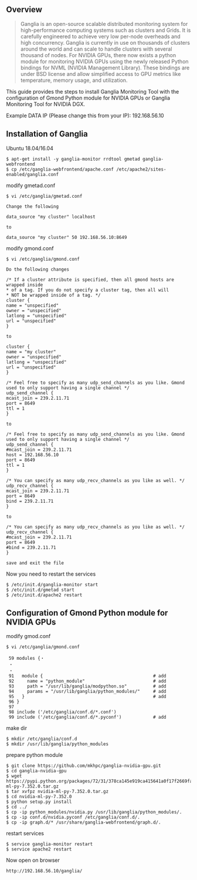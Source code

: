 ## Overview

> Ganglia is an open-source scalable distributed monitoring system for high-performance computing systems such as clusters and Grids. It is carefully engineered to achieve very low per-node overheads and high concurrency. Ganglia is currently in use on thousands of clusters around the world and can scale to handle clusters with several thousand of nodes. For NVIDIA GPUs, there now exists a python module for monitoring NVIDIA GPUs using the newly released Python bindings for NVML (NVIDIA Management Library). These bindings are under BSD license and allow simplified access to GPU metrics like temperature, memory usage, and utilization.

This guide provides the steps to install Ganglia Monitoring Tool with the configuration of Gmond Python module for NVIDIA GPUs or Ganglia Monitoring Tool for NVIDIA DGX.

Example DATA IP (Please change this from your IP): 192.168.56.10

## Installation of Ganglia

Ubuntu 18.04/16.04
```console
$ apt-get install -y ganglia-monitor rrdtool gmetad ganglia-webfrontend
$ cp /etc/ganglia-webfrontend/apache.conf /etc/apache2/sites-enabled/ganglia.conf
```

modify gmetad.conf
```console
$ vi /etc/ganglia/gmetad.conf

Change the following

data_source "my cluster" localhost

to

data_source "my cluster" 50 192.168.56.10:8649
```

modify gmond.conf
```console
$ vi /etc/ganglia/gmond.conf

Do the following changes

/* If a cluster attribute is specified, then all gmond hosts are wrapped inside
* of a tag. If you do not specify a cluster tag, then all will
* NOT be wrapped inside of a tag. */
cluster {
name = "unspecified"
owner = "unspecified"
latlong = "unspecified"
url = "unspecified"
}

to

cluster {
name = "my cluster"
owner = "unspecified"
latlong = "unspecified"
url = "unspecified"
}

/* Feel free to specify as many udp_send_channels as you like. Gmond
used to only support having a single channel */
udp_send_channel {
mcast_join = 239.2.11.71
port = 8649
ttl = 1
}

to

/* Feel free to specify as many udp_send_channels as you like. Gmond
used to only support having a single channel */
udp_send_channel {
#mcast_join = 239.2.11.71
host = 192.168.56.10
port = 8649
ttl = 1
}

/* You can specify as many udp_recv_channels as you like as well. */
udp_recv_channel {
mcast_join = 239.2.11.71
port = 8649
bind = 239.2.11.71
}

to

/* You can specify as many udp_recv_channels as you like as well. */
udp_recv_channel {
#mcast_join = 239.2.11.71
port = 8649
#bind = 239.2.11.71
}

save and exit the file
```

Now you need to restart the services
```console
$ /etc/init.d/ganglia-monitor start
$ /etc/init.d/gmetad start
$ /etc/init.d/apache2 restart
```

## Configuration of Gmond Python module for NVIDIA GPUs

modify gmod.conf
```console
$ vi /etc/ganglia/gmond.conf

 59 modules {・
 ・
 ・
 91   module {                                          # add
 92     name = "python_module"                          # add
 93     path = "/usr/lib/ganglia/modpython.so"          # add
 94     params = "/usr/lib/ganglia/python_modules/"     # add
 95   }                                                 # add
 96 }
 97
 98 include ('/etc/ganglia/conf.d/*.conf')
 99 include ('/etc/ganglia/conf.d/*.pyconf')            # add
```

make dir
```console
$ mkdir /etc/ganglia/conf.d
$ mkdir /usr/lib/ganglia/python_modules
```

prepare python module
```consolse
$ git clone https://github.com/mkhpc/ganglia-nvidia-gpu.git
$ cd ganglia-nvidia-gpu
$ wget https://pypi.python.org/packages/72/31/378ca145e919ca415641a0f17f2669fa98c482a81f1f8fdfb72b1f9dbb37/nvidia-ml-py-7.352.0.tar.gz
$ tar xvfpz nvidia-ml-py-7.352.0.tar.gz
$ cd nvidia-ml-py-7.352.0
$ python setup.py install
$ cd ../  
$ cp -ip python_modules/nvidia.py /usr/lib/ganglia/python_modules/.
$ cp -ip conf.d/nvidia.pyconf /etc/ganglia/conf.d/.
$ cp -ip graph.d/* /usr/share/ganglia-webfrontend/graph.d/.
```

restart services
```console
$ service ganglia-monitor restart 
$ service apache2 restart
```

Now open on browser
```console
http://192.168.56.10/ganglia/
```
